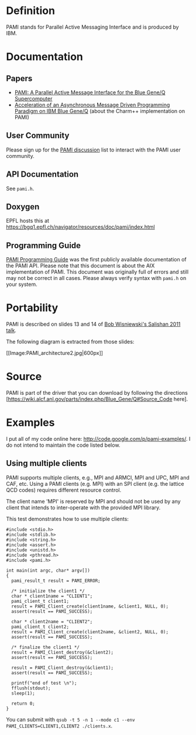 # Definition

PAMI stands for Parallel Active Messaging Interface and is produced by IBM.

# Documentation

## Papers

* [PAMI: A Parallel Active Message Interface for the Blue Gene/Q Supercomputer](http://www.computer.org/csdl/proceedings/ipdps/2012/4675/00/4675a763-abs.html)
* [Acceleration of an Asynchronous Message Driven Programming Paradigm on IBM Blue Gene/Q](http://charm.cs.illinois.edu/newPapers/12-50/paper.pdf) (about the Charm++ implementation on PAMI)

## User Community

Please sign up for the [PAMI discussion](http://lists.alcf.anl.gov/mailman/listinfo/pami-discuss) list to interact with the PAMI user community.

## API Documentation

See `pami.h`.

## Doxygen

EPFL hosts this at https://bgq1.epfl.ch/navigator/resources/doc/pami/index.html

## Programming Guide

[PAMI Programming Guide](http://publibfp.dhe.ibm.com/epubs/pdf/a2322733.pdf) was the first publicly available documentation of the PAMI API.  Please note that this document is about the AIX implementation of PAMI.  This document was originally full of errors and still may not be correct in all cases.  Please always verify syntax with `pami.h` on your system.

# Portability

PAMI is described on slides 13 and 14 of [Bob Wisniewski's Salishan 2011 talk](http://www.lanl.gov/orgs/hpc/salishan/salishan2011/1wisniewski.pdf).

The following diagram is extracted from those slides:

[[Image:PAMI_architecture2.jpg|600px]]

# Source

PAMI is part of the driver that you can download by following the directions [https://wiki.alcf.anl.gov/parts/index.php/Blue_Gene/Q#Source_Code here].

# Examples

I put all of my code online here: http://code.google.com/p/pami-examples/.  I do not intend to maintain the code listed below.

## Using multiple clients

PAMI supports multiple clients, e.g., MPI and ARMCI, MPI and UPC, MPI and CAF, etc.  Using a PAMI clients (e.g. MPI) with an SPI client (e.g. the lattice QCD codes) requires different resource control.

The client name 'MPI' is reserved by MPI and should not be used by any client that intends to inter-operate with the provided MPI library.

This test demonstrates how to use multiple clients:

```
#include <stdio.h>
#include <stdlib.h>
#include <string.h>
#include <assert.h>
#include <unistd.h>
#include <pthread.h>
#include <pami.h>

int main(int argc, char* argv[])
{
  pami_result_t result = PAMI_ERROR;

  /* initialize the client1 */
  char * client1name = "CLIENT1";
  pami_client_t client1;
  result = PAMI_Client_create(client1name, &client1, NULL, 0);
  assert(result == PAMI_SUCCESS);

  char * client2name = "CLIENT2";
  pami_client_t client2;
  result = PAMI_Client_create(client2name, &client2, NULL, 0);
  assert(result == PAMI_SUCCESS);

  /* finalize the client1 */
  result = PAMI_Client_destroy(&client2);
  assert(result == PAMI_SUCCESS);

  result = PAMI_Client_destroy(&client1);
  assert(result == PAMI_SUCCESS);

  printf("end of test \n");
  fflush(stdout);
  sleep(1);

  return 0;
}
```

You can submit with `qsub -t 5 -n 1 --mode c1 --env PAMI_CLIENTS=CLIENT1,CLIENT2 ./clients.x`.
